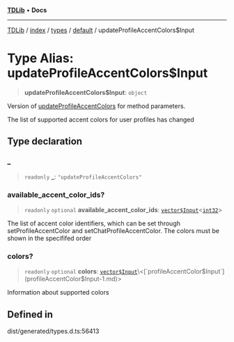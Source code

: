 [**TDLib**](../../../../../../README.md) • **Docs**

***

[TDLib](../../../../../../modules.md) / [index](../../../../../README.md) / [types](../../../README.md) / [default](../README.md) / updateProfileAccentColors$Input

# Type Alias: updateProfileAccentColors$Input

> **updateProfileAccentColors$Input**: `object`

Version of [updateProfileAccentColors](updateProfileAccentColors.md) for method parameters.

The list of supported accent colors for user profiles has changed

## Type declaration

### \_

> `readonly` **\_**: `"updateProfileAccentColors"`

### available\_accent\_color\_ids?

> `readonly` `optional` **available\_accent\_color\_ids**: [`vector$Input`](vector$Input.md)\<[`int32`](int32-1.md)\>

The list of accent color identifiers, which can be set through setProfileAccentColor and setChatProfileAccentColor. The colors must be shown in the specififed order

### colors?

> `readonly` `optional` **colors**: [`vector$Input`](vector$Input.md)\<[`profileAccentColor$Input`](profileAccentColor$Input-1.md)\>

Information about supported colors

## Defined in

dist/generated/types.d.ts:56413
